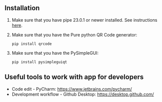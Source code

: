 ## Installation
1. Make sure that you have pipe 23.0.1 or newer installed. See instructions [here](https://pypi.org/project/pip/).

2. Make sure that you have the Pure python QR Code generator:
    ```
    pip install qrcode
    ```
3. Make sure that you have the PySimpleGUI:
    ```
    pip install pysimpleguiqt
    ```

## Useful tools to work with app for developers
- Code edit - PyCharm: https://www.jetbrains.com/pycharm/
- Development workflow - Github Desktop: https://desktop.github.com/
